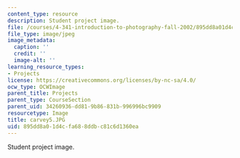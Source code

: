 ```yaml
---
content_type: resource
description: Student project image.
file: /courses/4-341-introduction-to-photography-fall-2002/895dd8a01d4cfa688ddbc81c6d1360ea_carvey5.JPG
file_type: image/jpeg
image_metadata:
  caption: ''
  credit: ''
  image-alt: ''
learning_resource_types:
- Projects
license: https://creativecommons.org/licenses/by-nc-sa/4.0/
ocw_type: OCWImage
parent_title: Projects
parent_type: CourseSection
parent_uid: 34260936-dd81-9b86-831b-996996bc9909
resourcetype: Image
title: carvey5.JPG
uid: 895dd8a0-1d4c-fa68-8ddb-c81c6d1360ea
---
```

Student project image.